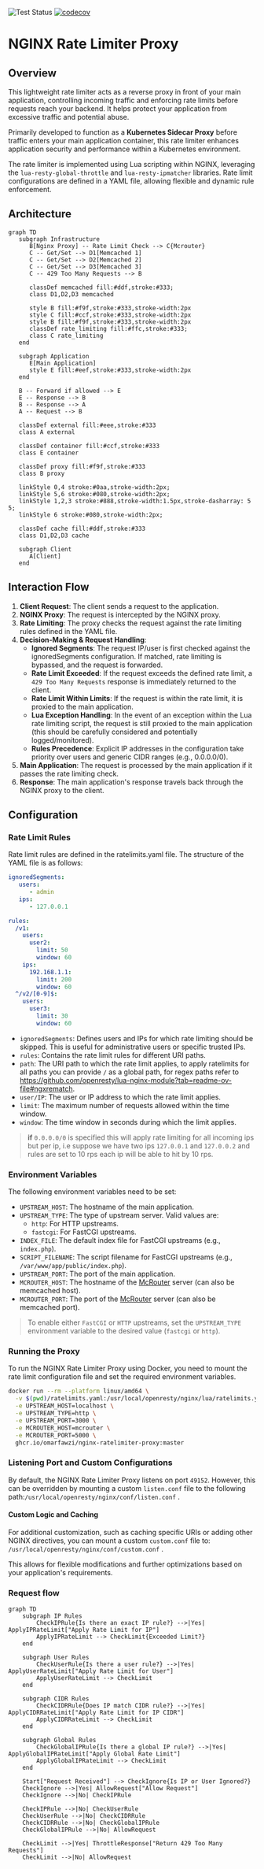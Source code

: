 ![Test Status](https://github.com/omarfawzi/Nginx-Ratelimiter-Proxy/actions/workflows/ci.yml/badge.svg)
[![codecov](https://codecov.io/github/omarfawzi/Nginx-Ratelimiter-Proxy/graph/badge.svg?token=UAFTLUSL8R)](https://codecov.io/github/omarfawzi/Nginx-Ratelimiter-Proxy)

# NGINX Rate Limiter Proxy

## Overview

This lightweight rate limiter acts as a reverse proxy in front of your main application, controlling incoming traffic and enforcing rate limits before requests reach your backend. It helps protect your application from excessive traffic and potential abuse.

Primarily developed to function as a **Kubernetes Sidecar Proxy** before traffic enters your main application container, this rate limiter enhances application security and performance within a Kubernetes environment.

The rate limiter is implemented using Lua scripting within NGINX, leveraging the `lua-resty-global-throttle` and `lua-resty-ipmatcher` libraries. Rate limit configurations are defined in a YAML file, allowing flexible and dynamic rule enforcement.

## Architecture

```mermaid
graph TD
   subgraph Infrastructure
      B[Nginx Proxy] -- Rate Limit Check --> C{Mcrouter}
      C -- Get/Set --> D1[Memcached 1]
      C -- Get/Set --> D2[Memcached 2]
      C -- Get/Set --> D3[Memcached 3]
      C -- 429 Too Many Requests --> B

      classDef memcached fill:#ddf,stroke:#333;
      class D1,D2,D3 memcached

      style B fill:#f9f,stroke:#333,stroke-width:2px
      style C fill:#ccf,stroke:#333,stroke-width:2px
      style B fill:#f9f,stroke:#333,stroke-width:2px
      classDef rate_limiting fill:#ffc,stroke:#333;
      class C rate_limiting
   end

   subgraph Application
      E[Main Application]
      style E fill:#eef,stroke:#333,stroke-width:2px
   end

   B -- Forward if allowed --> E
   E -- Response --> B
   B -- Response --> A
   A -- Request --> B

   classDef external fill:#eee,stroke:#333
   class A external

   classDef container fill:#ccf,stroke:#333
   class E container

   classDef proxy fill:#f9f,stroke:#333
   class B proxy

   linkStyle 0,4 stroke:#0aa,stroke-width:2px;
   linkStyle 5,6 stroke:#080,stroke-width:2px;
   linkStyle 1,2,3 stroke:#888,stroke-width:1.5px,stroke-dasharray: 5 5;
   linkStyle 6 stroke:#080,stroke-width:2px;
   
   classDef cache fill:#ddf,stroke:#333
   class D1,D2,D3 cache

   subgraph Client
      A[Client]
   end
```

## Interaction Flow

1. **Client Request**: The client sends a request to the application.
2. **NGINX Proxy**: The request is intercepted by the NGINX proxy.
3. **Rate Limiting**: The proxy checks the request against the rate limiting rules defined in the YAML file.
4. **Decision-Making & Request Handling**:
   - **Ignored Segments**: The request IP/user is first checked against the ignoredSegments configuration. If matched, rate limiting is bypassed, and the request is forwarded.
   - **Rate Limit Exceeded**: If the request exceeds the defined rate limit, a `429 Too Many Requests` response is immediately returned to the client.
   - **Rate Limit Within Limits**: If the request is within the rate limit, it is proxied to the main application.
   - **Lua Exception Handling**: In the event of an exception within the Lua rate limiting script, the request is still proxied to the main application (this should be carefully considered and potentially logged/monitored).
   - **Rules Precedence**: Explicit IP addresses in the configuration take priority over users and generic CIDR ranges (e.g., 0.0.0.0/0).
5. **Main Application**: The request is processed by the main application if it passes the rate limiting check.
6. **Response**: The main application's response travels back through the NGINX proxy to the client.

## Configuration

### Rate Limit Rules

Rate limit rules are defined in the ratelimits.yaml file. The structure of the YAML file is as follows:

```yaml
ignoredSegments:
   users:
      - admin
   ips:
      - 127.0.0.1

rules:
  /v1:
    users:
      user2: 
        limit: 50
        window: 60
    ips:
      192.168.1.1: 
        limit: 200
        window: 60
  ^/v2/[0-9]$:
    users:
      user3:
        limit: 30
        window: 60
```
- `ignoredSegments`: Defines users and IPs for which rate limiting should be skipped. This is useful for administrative users or specific trusted IPs.
- `rules`: Contains the rate limit rules for different URI paths.
- `path`: The URI path to which the rate limit applies, to apply ratelimits for all paths you can provide `/` as a global path, for regex paths refer to https://github.com/openresty/lua-nginx-module?tab=readme-ov-file#ngxrematch.
- `user/IP`: The user or IP address to which the rate limit applies.
- `limit`: The maximum number of requests allowed within the time window.
- `window`: The time window in seconds during which the limit applies.

> **if** `0.0.0.0/0` is specified this will apply rate limiting for all incoming ips but per ip, 
> i.e suppose we have two ips `127.0.0.1` and `127.0.0.2` and rules are set to 10 rps each ip will be able to hit by 10 rps.

### Environment Variables

The following environment variables need to be set:

- `UPSTREAM_HOST`: The hostname of the main application.
- `UPSTREAM_TYPE`: The type of upstream server. Valid values are:
   - `http`: For HTTP upstreams.
   - `fastcgi`: For FastCGI upstreams.
- `INDEX_FILE`: The default index file for FastCGI upstreams (e.g., `index.php`).
- `SCRIPT_FILENAME`: The script filename for FastCGI upstreams (e.g., `/var/www/app/public/index.php`).
- `UPSTREAM_PORT`: The port of the main application.
- `MCROUTER_HOST`: The hostname of the [McRouter](https://github.com/facebook/mcrouter) server (can also be memcached host).
- `MCROUTER_PORT`: The port of the [McRouter](https://github.com/facebook/mcrouter) server (can also be memcached port).

> To enable either `FastCGI` or `HTTP` upstreams, set the `UPSTREAM_TYPE` environment variable to the desired value (`fastcgi` or `http`).

### Running the Proxy

To run the NGINX Rate Limiter Proxy using Docker, you need to mount the rate limit configuration file and set the required environment variables.

```sh
docker run --rm --platform linux/amd64 \
  -v $(pwd)/ratelimits.yaml:/usr/local/openresty/nginx/lua/ratelimits.yaml \
  -e UPSTREAM_HOST=localhost \
  -e UPSTREAM_TYPE=http \
  -e UPSTREAM_PORT=3000 \
  -e MCROUTER_HOST=mcrouter \
  -e MCROUTER_PORT=5000 \
  ghcr.io/omarfawzi/nginx-ratelimiter-proxy:master
```

### Listening Port and Custom Configurations

By default, the NGINX Rate Limiter Proxy listens on port `49152`. However, this can be overridden by mounting a custom `listen.conf` file to the following path:`/usr/local/openresty/nginx/conf/listen.conf` .

#### Custom Logic and Caching

For additional customization, such as caching specific URIs or adding other NGINX directives, you can mount a custom `custom.conf` file to: `/usr/local/openresty/nginx/conf/custom.conf` .

This allows for flexible modifications and further optimizations based on your application's requirements.

### Request flow 

```mermaid
graph TD
    subgraph IP Rules
        CheckIPRule{Is there an exact IP rule?} -->|Yes| ApplyIPRateLimit["Apply Rate Limit for IP"]
        ApplyIPRateLimit --> CheckLimit{Exceeded Limit?}
    end

    subgraph User Rules
        CheckUserRule{Is there a user rule?} -->|Yes| ApplyUserRateLimit["Apply Rate Limit for User"]
        ApplyUserRateLimit --> CheckLimit
    end

    subgraph CIDR Rules
        CheckCIDRRule{Does IP match CIDR rule?} -->|Yes| ApplyCIDRRateLimit["Apply Rate Limit for IP CIDR"]
        ApplyCIDRRateLimit --> CheckLimit
    end

    subgraph Global Rules
        CheckGlobalIPRule{Is there a global IP rule?} -->|Yes| ApplyGlobalIPRateLimit["Apply Global Rate Limit"]
        ApplyGlobalIPRateLimit --> CheckLimit
    end

    Start["Request Received"] --> CheckIgnore{Is IP or User Ignored?}
    CheckIgnore -->|Yes| AllowRequest["Allow Request"]
    CheckIgnore -->|No| CheckIPRule

    CheckIPRule -->|No| CheckUserRule
    CheckUserRule -->|No| CheckCIDRRule
    CheckCIDRRule -->|No| CheckGlobalIPRule
    CheckGlobalIPRule -->|No| AllowRequest

    CheckLimit -->|Yes| ThrottleResponse["Return 429 Too Many Requests"]
    CheckLimit -->|No| AllowRequest
```
